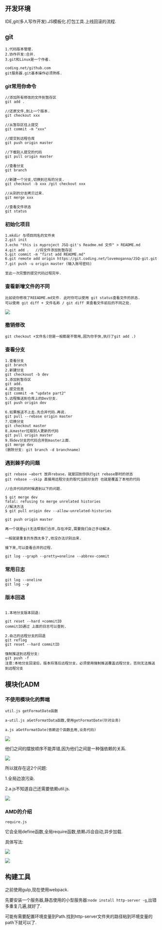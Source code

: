 ## 开发环境

IDE,git(多人写作开发).JS模板化.打包工具.上线回滚的流程.

## git
```text
1.代码版本管理.
2.协作开发:合并.
3.git和Linux是一个作者.

coding.net/github.com
git服务器.git基本操作必须熟练.
```

### git常用你命令
```text
//添加所有修改的文件到暂存区
git add .

//还原文件,到上一个版本.
git checkout xxx 

//从暂存区往上提交
git commit -m "xxx"

//提交到远程仓库
git push origin master 

//下载别人提交的代码
git pull origin master

//查看分支
git branch

//新建一个分支,切换到已有的分支.
git checkout -b xxx /git checkout xxx
 
//从别的分支拷贝过来.
git merge xxx 

//查看文件状态
git status

```
### 初始化项目
```text
1.mkdir 与项目同名的文件夹
2.git init
3.echo "this is myproject JSQ-git's Readme.md 文件" > README.md
4.git add .   //将文件添加到暂存区
5.git commit -m "first add README.md"
6.git remote add origin https://git.coding.net/lovemoganna/JSQ-git.git
7.git push -u origin master (输入账号密码)

至此一次完整的提交代码过程完毕.
```
### 查看新增文件的不同
```text
比如说你修改了REEADME.md文件. 此时你可以使用 git status查看文件的状态.
可以使用 git diff + 文件名称 / git diff 来查看文件前后的不同之处.
```
![](https://upload-images.jianshu.io/upload_images/7505161-448bbcea48422cf0.png?imageMogr2/auto-orient/strip%7CimageView2/2/w/1240)

### 撤销修改
```text
git checkout +文件名(但是一般都是不管用,因为你手快,执行了git add .)
```
### 查看分支
```text
1.查看分支
git branch
2.新建分支
git checkouot -b dev
3.添加到暂存区
git add.
4.提交信息
git commit -m "update part2"
5.远程推送到仓库上的Dev分支.
git push origin dev

6.如果推送不上去.先合并代码.再说.
git pull --rebase origin master
7.切换分支
git checkout master
8.从master拉取别人更新的代码
git pull origin master 
9.将dev分支的代码合并到master上面.
git merge dev
(删除分支: git branch -d branchname)
```

### 遇到棘手的问题
```text
git rebase –abort 放弃rebase，就是回到你执行git rebase那时的状态  
git rebase --skip 直接用远程分支的取代当前分支的 也就是覆盖了本地的代码  
```
```text
//合并代码的时候遇到以下的问题.

$ git merge dev
fatal: refusing to merge unrelated histories
//解决方法
$ git pull origin dev --allow-unrelated-histories

git push origin master

再一个就是git无法帮我们合并,存在冲突,需要我们自己手动解决.

一般就是重复的东西太多了,他没办法识别出来.

接下来,可以查看合并的过程.

git log --graph --pretty=oneline --abbrev-commit
```

### 常用日志

```text
git log --oneline
git log --p
```
### 版本回退
```text

1.本地分支版本回退:

git reset --hard +commitID
commitID通过 上面的日志可以查到.

2.自己的远程分支的回退
git reflog
git reset --hard commitID

强制推送到远程分支:
git push -f
注意:本地分支回滚后，版本将落后远程分支，必须使用强制推送覆盖远程分支，否则无法推送到远程分支
```

## 模块化ADM

### 不使用模块化的弊端

```text
util.js getFormatDate函数

a-util.js aGetFormatData函数,使用getFormatDate(针对业务)

a.js aGetFormatDate(依赖这个函数去用,业务代码)
``` 
![](https://upload-images.jianshu.io/upload_images/7505161-115c239646593fc4.png?imageMogr2/auto-orient/strip%7CimageView2/2/w/1240)

他们之间的摆放顺序不能弄错,因为他们之间是一种强依赖的关系.

![](https://upload-images.jianshu.io/upload_images/7505161-5d03aeacbbe2069a.png?imageMogr2/auto-orient/strip%7CimageView2/2/w/1240)

所以就存在这2个问题:

1.全局边浪污染.

2.a.js不知道自己还需要依赖util.js.

![](https://upload-images.jianshu.io/upload_images/7505161-685db2c2a6ce8421.png?imageMogr2/auto-orient/strip%7CimageView2/2/w/1240)

### AMD的介绍

`require.js`

它会全局define函数,全局require函数,依赖JS会自动,异步加载.
 
具体写法:

![](https://upload-images.jianshu.io/upload_images/7505161-4ea3332f6a26e93b.png?imageMogr2/auto-orient/strip%7CimageView2/2/w/1240)

![](https://upload-images.jianshu.io/upload_images/7505161-5835cd08e6e28775.png?imageMogr2/auto-orient/strip%7CimageView2/2/w/1240)
 
 ## 构建工具
 
 之前使用gulp,现在使用webpack.
 
 先要安装一个服务器,静态使用的小型服务器:`node install http-server -g`,出错多重复几遍,就好了.
 
 可能有需要配置环境变量到Path.找到http-server文件夹的路径粘到环境变量的path下就可以了.
 
 
 
 
 
 
 
 
 
 
 